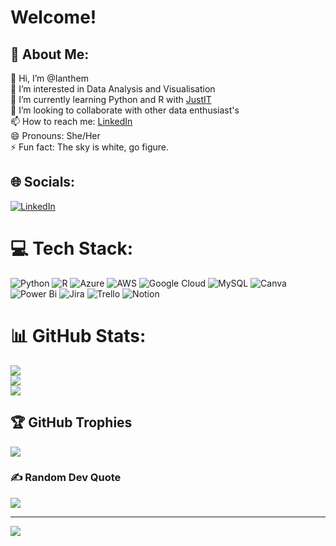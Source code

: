 

<!---
Ianthem/Ianthem is a ✨ special ✨ repository because its `README.md` (this file) appears on your GitHub profile.
You can click the Preview link to take a look at your changes.
--->


# Welcome!

## 💫 About Me:

👋 Hi, I’m @Ianthem<br>
👀 I’m interested in Data Analysis and Visualisation<br>
🌱 I’m currently learning Python and R with [JustIT](https://www.justit.co.uk/candidates/training-programmes/data-technician-skills-bootcamps)<br/>
💞️ I’m looking to collaborate with other data enthusiast's<br>
📫 How to reach me: [LinkedIn](www.linkedin.com/in/ianthemalpass)<br>
😄 Pronouns: She/Her<br>
⚡ Fun fact: The sky is white, go figure.<br>

## 🌐 Socials:
[![LinkedIn](https://img.shields.io/badge/LinkedIn-%230077B5.svg?logo=linkedin&logoColor=white)](https://linkedin.com/in/ianthemalpass) 

# 💻 Tech Stack:
![Python](https://img.shields.io/badge/python-3670A0?style=for-the-badge&logo=python&logoColor=ffdd54) ![R](https://img.shields.io/badge/r-%23276DC3.svg?style=for-the-badge&logo=r&logoColor=white) ![Azure](https://img.shields.io/badge/azure-%230072C6.svg?style=for-the-badge&logo=microsoftazure&logoColor=white) ![AWS](https://img.shields.io/badge/AWS-%23FF9900.svg?style=for-the-badge&logo=amazon-aws&logoColor=white) ![Google Cloud](https://img.shields.io/badge/GoogleCloud-%234285F4.svg?style=for-the-badge&logo=google-cloud&logoColor=white) ![MySQL](https://img.shields.io/badge/mysql-4479A1.svg?style=for-the-badge&logo=mysql&logoColor=white) ![Canva](https://img.shields.io/badge/Canva-%2300C4CC.svg?style=for-the-badge&logo=Canva&logoColor=white) ![Power Bi](https://img.shields.io/badge/power_bi-F2C811?style=for-the-badge&logo=powerbi&logoColor=black) ![Jira](https://img.shields.io/badge/jira-%230A0FFF.svg?style=for-the-badge&logo=jira&logoColor=white) ![Trello](https://img.shields.io/badge/Trello-%23026AA7.svg?style=for-the-badge&logo=Trello&logoColor=white) ![Notion](https://img.shields.io/badge/Notion-%23000000.svg?style=for-the-badge&logo=notion&logoColor=white)
# 📊 GitHub Stats:
![](https://github-readme-stats.vercel.app/api?username=Ianthem&theme=neon&hide_border=false&include_all_commits=false&count_private=false)<br/>
![](https://github-readme-streak-stats.herokuapp.com/?user=Ianthem&theme=neon&hide_border=false)<br/>
![](https://github-readme-stats.vercel.app/api/top-langs/?username=Ianthem&theme=neon&hide_border=false&include_all_commits=false&count_private=false&layout=compact)

## 🏆 GitHub Trophies
![](https://github-profile-trophy.vercel.app/?username=Ianthem&theme=radical&no-frame=false&no-bg=true&margin-w=4)

### ✍️ Random Dev Quote
![](https://quotes-github-readme.vercel.app/api?type=horizontal&theme=radical)

---
[![](https://visitcount.itsvg.in/api?id=Ianthem&icon=0&color=0)](https://visitcount.itsvg.in)

<!-- Proudly created with GPRM ( https://gprm.itsvg.in ) -->

